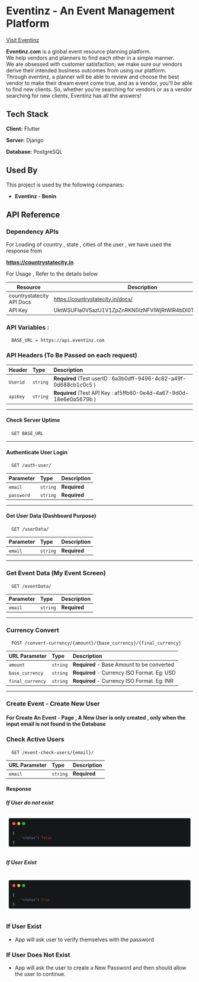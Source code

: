 
# Eventinz - An Event Management Platform

[Visit Eventinz](https://eventinz.com/staging/)

**Eventinz.com** is a global event resource planning platform.  
We help vendors and planners to find each other in a simple manner.  
We are obsessed with customer satisfaction; we make sure our vendors derive their intended business outcomes from using our platform.  
Through eventinz, a planner will be able to review and choose the best vendor to make their dream event come true, and as a vendor, you'll be able to find new clients. So, whether you're searching for vendors or as a vendor searching for new clients, Eventinz has all the answers!

## Tech Stack

**Client:** Flutter

**Server:** Django

**Database:** PostgreSQL

## Used By

This project is used by the following companies:

- **Eventinz - Benin**
    


## API Reference

### Dependency APIs 

For Loading of country , state , cities of the user , we have used the response from

**https://countrystatecity.in** 

For Usage , Refer to the details below

| Resource                      | Description                                              |
|---------------------------|----------------------------------------------------------|
| countrystatecity API Docs | https://countrystatecity.in/docs/                        |
| API Key                   | UktWSUFIa0VSazU1V1ZpZnRKN0IzNFVlWjRtWlR4bDl0Tm43RFcyNA== |

### API Variables : 

```
  BASE_URL = https://api.eventinz.com
```
### API Headers (To Be Passed on each request)


| Header | Type     | Description                       |
| :-------- | :------- | :-------------------------------- |
| `Userid`      | `string` | **Required** (Test userID : 6a3b0dff-9496-4c82-a49f-0d688cb1c0c5	) |
| `apiKey`      | `string` | **Required** (Test API Key : af5ffb60-0e4d-4a67-9d0d-18e6e0a5679b	)|

---

#### Check Server Uptime

```
  GET BASE_URL
```

---

#### Authenticate User Login

```
  GET /auth-user/
```




| Parameter | Type     | Description                       |
| :-------- | :------- | :-------------------------------- |
| `email`      | `string` | **Required** |
| `password`      | `string` | **Required** |

---

#### Get User Data (Dashboard Purpose)

```
  GET /userData/
```

| Parameter | Type     | Description                       |
| :-------- | :------- | :-------------------------------- |
| `email`      | `string` | **Required** |

---

### Get Event Data (My Event Screen)

```
  GET /eventData/
```
| Parameter | Type     | Description                       |
| :-------- | :------- | :-------------------------------- |
| `email`      | `string` | **Required** |

---

### Currency Convert

```
  POST /convert-currency/{amount}/{base_currency}/{final_currency}
```

| URL Parameter | Type     | Description                       |
| :-------- | :------- | :-------------------------------- |
| `amount`      | `string` | **Required** - Base Amount to be converted|
| `base_currency`      | `string` | **Required** - Currency ISO Format. Eg: USD |
| `final_currency`      | `string` | **Required** - Currency ISO Format. Eg: INR |

---

### Create Event - Create New User

#### For Create An Event - Page , A New User is only created , only when the input email is not found in the Database

### Check Active Users

```
  GET /event-check-users/{email}/
```

| URL Parameter | Type     | Description                       |
| :-------- | :------- | :-------------------------------- |
| `email`      | `string` | **Required** |

#### Response

##### If User do not exist

![](https://github.com/RownakM/eventinz/blob/master/readme_assets/carbon%20(1).png)

##### If User Exist

![](https://github.com/RownakM/eventinz/blob/master/readme_assets/carbon%20(2).png)
---

### If User Exist
- App will ask user to verify themselves with the password

### If User Does Not Exist
- App will ask the user to create a New Password and then should allow the user to continue.
